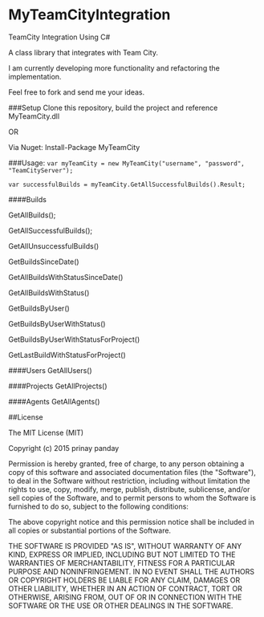 # MyTeamCityIntegration
TeamCity Integration Using C#

A class library that integrates with Team City.

I am currently developing more functionality and refactoring the implementation.

Feel free to fork and send me your ideas.

###Setup
Clone this repository, build the project and reference MyTeamCity.dll

OR

Via Nuget: Install-Package MyTeamCity

###Usage:
```var myTeamCity = new MyTeamCity("username", "password", "TeamCityServer");```

```var successfulBuilds = myTeamCity.GetAllSuccessfulBuilds().Result;```


####Builds

GetAllBuilds();

GetAllSuccessfulBuilds();

GetAllUnsuccessfulBuilds()

GetBuildsSinceDate()

GetAllBuildsWithStatusSinceDate()

GetAllBuildsWithStatus()

GetBuildsByUser()

GetBuildsByUserWithStatus()

GetBuildsByUserWithStatusForProject()

GetLastBuildWithStatusForProject()

####Users
GetAllUsers()

####Projects
GetAllProjects()

####Agents
GetAllAgents()

##License

The MIT License (MIT)

Copyright (c) 2015 prinay panday

Permission is hereby granted, free of charge, to any person obtaining a copy
of this software and associated documentation files (the "Software"), to deal
in the Software without restriction, including without limitation the rights
to use, copy, modify, merge, publish, distribute, sublicense, and/or sell
copies of the Software, and to permit persons to whom the Software is
furnished to do so, subject to the following conditions:

The above copyright notice and this permission notice shall be included in all
copies or substantial portions of the Software.

THE SOFTWARE IS PROVIDED "AS IS", WITHOUT WARRANTY OF ANY KIND, EXPRESS OR
IMPLIED, INCLUDING BUT NOT LIMITED TO THE WARRANTIES OF MERCHANTABILITY,
FITNESS FOR A PARTICULAR PURPOSE AND NONINFRINGEMENT. IN NO EVENT SHALL THE
AUTHORS OR COPYRIGHT HOLDERS BE LIABLE FOR ANY CLAIM, DAMAGES OR OTHER
LIABILITY, WHETHER IN AN ACTION OF CONTRACT, TORT OR OTHERWISE, ARISING FROM,
OUT OF OR IN CONNECTION WITH THE SOFTWARE OR THE USE OR OTHER DEALINGS IN THE
SOFTWARE.
